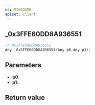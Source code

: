 ```yaml
---
ns: MINIGAME
apiset: client
---
```

## _0x3FFE60DD8A936551

```c
// 0x3FFE60DD8A936551
Any _0x3FFE60DD8A936551(Any p0,Any p1);
```


## Parameters
* **p0**:
* **p1**:

## Return value


